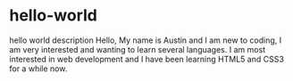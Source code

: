 # hello-world
hello world description
Hello,
  My name is Austin and I am new to coding, I am very interested and wanting to learn several languages. I am most interested in web development and I have been learning HTML5 and CSS3 for a while now.
